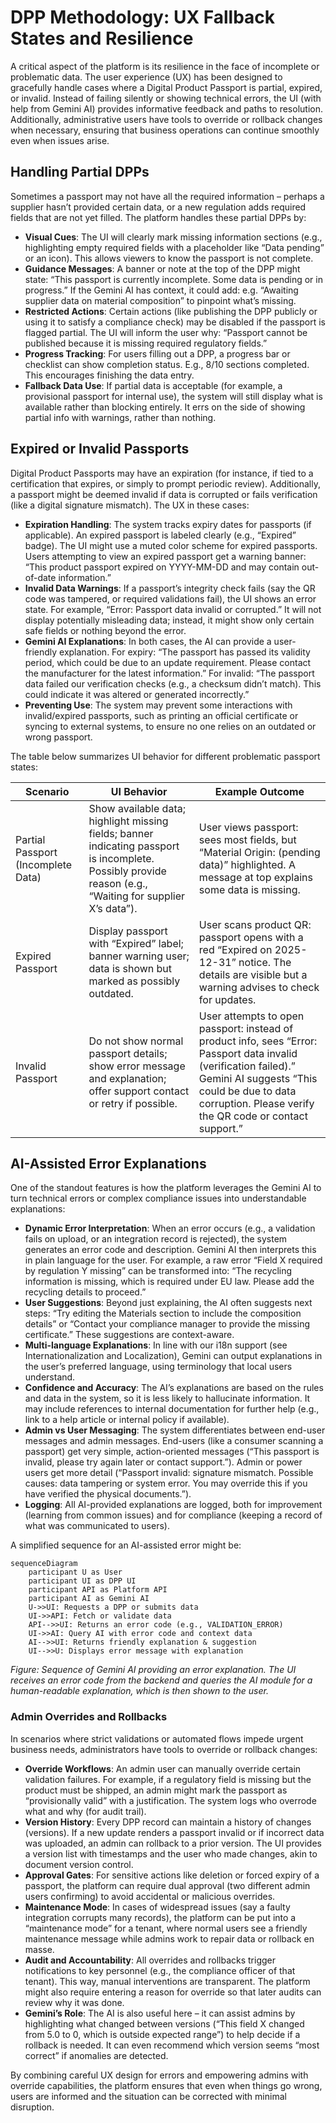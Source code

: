 # DPP Methodology: UX Fallback States and Resilience

A critical aspect of the platform is its resilience in the face of incomplete or problematic data. The user experience (UX) has been designed to gracefully handle cases where a Digital Product Passport is partial, expired, or invalid. Instead of failing silently or showing technical errors, the UI (with help from Gemini AI) provides informative feedback and paths to resolution. Additionally, administrative users have tools to override or rollback changes when necessary, ensuring that business operations can continue smoothly even when issues arise.

## Handling Partial DPPs

Sometimes a passport may not have all the required information – perhaps a supplier hasn’t provided certain data, or a new regulation adds required fields that are not yet filled. The platform handles these partial DPPs by:

- **Visual Cues**: The UI will clearly mark missing information sections (e.g., highlighting empty required fields with a placeholder like “Data pending” or an icon). This allows viewers to know the passport is not complete.
- **Guidance Messages**: A banner or note at the top of the DPP might state: “This passport is currently incomplete. Some data is pending or in progress.” If the Gemini AI has context, it could add: e.g. “Awaiting supplier data on material composition” to pinpoint what’s missing.
- **Restricted Actions**: Certain actions (like publishing the DPP publicly or using it to satisfy a compliance check) may be disabled if the passport is flagged partial. The UI will inform the user why: “Passport cannot be published because it is missing required regulatory fields.”
- **Progress Tracking**: For users filling out a DPP, a progress bar or checklist can show completion status. E.g., 8/10 sections completed. This encourages finishing the data entry.
- **Fallback Data Use**: If partial data is acceptable (for example, a provisional passport for internal use), the system will still display what is available rather than blocking entirely. It errs on the side of showing partial info with warnings, rather than nothing.

## Expired or Invalid Passports

Digital Product Passports may have an expiration (for instance, if tied to a certification that expires, or simply to prompt periodic review). Additionally, a passport might be deemed invalid if data is corrupted or fails verification (like a digital signature mismatch). The UX in these cases:

- **Expiration Handling**: The system tracks expiry dates for passports (if applicable). An expired passport is labeled clearly (e.g., “Expired” badge). The UI might use a muted color scheme for expired passports. Users attempting to view an expired passport get a warning banner: “This product passport expired on YYYY-MM-DD and may contain out-of-date information.”
- **Invalid Data Warnings**: If a passport’s integrity check fails (say the QR code was tampered, or required validations fail), the UI shows an error state. For example, “Error: Passport data invalid or corrupted.” It will not display potentially misleading data; instead, it might show only certain safe fields or nothing beyond the error.
- **Gemini AI Explanations**: In both cases, the AI can provide a user-friendly explanation. For expiry: “The passport has passed its validity period, which could be due to an update requirement. Please contact the manufacturer for the latest information.” For invalid: “The passport data failed our verification checks (e.g., a checksum didn’t match). This could indicate it was altered or generated incorrectly.”
- **Preventing Use**: The system may prevent some interactions with invalid/expired passports, such as printing an official certificate or syncing to external systems, to ensure no one relies on an outdated or wrong passport.

The table below summarizes UI behavior for different problematic passport states:

| Scenario                         | UI Behavior                                                                                             | Example Outcome                                                                                                                                                             |
| -------------------------------- | ------------------------------------------------------------------------------------------------------- | --------------------------------------------------------------------------------------------------------------------------------------------------------------------------- |
| Partial Passport (Incomplete Data) | Show available data; highlight missing fields; banner indicating passport is incomplete. Possibly provide reason (e.g., “Waiting for supplier X’s data”). | User views passport: sees most fields, but “Material Origin: (pending data)” highlighted. A message at top explains some data is missing.                                    |
| Expired Passport                 | Display passport with “Expired” label; banner warning user; data is shown but marked as possibly outdated. | User scans product QR: passport opens with a red “Expired on 2025-12-31” notice. The details are visible but a warning advises to check for updates.                            |
| Invalid Passport                 | Do not show normal passport details; show error message and explanation; offer support contact or retry if possible. | User attempts to open passport: instead of product info, sees “Error: Passport data invalid (verification failed).” Gemini AI suggests “This could be due to data corruption. Please verify the QR code or contact support.” |

## AI-Assisted Error Explanations

One of the standout features is how the platform leverages the Gemini AI to turn technical errors or complex compliance issues into understandable explanations:

- **Dynamic Error Interpretation**: When an error occurs (e.g., a validation fails on upload, or an integration record is rejected), the system generates an error code and description. Gemini AI then interprets this in plain language for the user. For example, a raw error “Field X required by regulation Y missing” can be transformed into: “The recycling information is missing, which is required under EU law. Please add the recycling details to proceed.”
- **User Suggestions**: Beyond just explaining, the AI often suggests next steps: “Try editing the Materials section to include the composition details” or “Contact your compliance manager to provide the missing certificate.” These suggestions are context-aware.
- **Multi-language Explanations**: In line with our i18n support (see Internationalization and Localization), Gemini can output explanations in the user’s preferred language, using terminology that local users understand.
- **Confidence and Accuracy**: The AI’s explanations are based on the rules and data in the system, so it is less likely to hallucinate information. It may include references to internal documentation for further help (e.g., link to a help article or internal policy if available).
- **Admin vs User Messaging**: The system differentiates between end-user messages and admin messages. End-users (like a consumer scanning a passport) get very simple, action-oriented messages (“This passport is invalid, please try again later or contact support.”). Admin or power users get more detail (“Passport invalid: signature mismatch. Possible causes: data tampering or system error. You may override this if you have verified the physical documents.”).
- **Logging**: All AI-provided explanations are logged, both for improvement (learning from common issues) and for compliance (keeping a record of what was communicated to users).

A simplified sequence for an AI-assisted error might be:

```mermaid
sequenceDiagram
    participant U as User
    participant UI as DPP UI
    participant API as Platform API
    participant AI as Gemini AI
    U->>UI: Requests a DPP or submits data
    UI->>API: Fetch or validate data
    API-->>UI: Returns an error code (e.g., VALIDATION_ERROR)
    UI->>AI: Query AI with error code and context data
    AI-->>UI: Returns friendly explanation & suggestion
    UI-->>U: Displays error message with explanation
```

*Figure: Sequence of Gemini AI providing an error explanation. The UI receives an error code from the backend and queries the AI module for a human-readable explanation, which is then shown to the user.*

### Admin Overrides and Rollbacks

In scenarios where strict validations or automated flows impede urgent business needs, administrators have tools to override or rollback changes:

- **Override Workflows**: An admin user can manually override certain validation failures. For example, if a regulatory field is missing but the product must be shipped, an admin might mark the passport as “provisionally valid” with a justification. The system logs who overrode what and why (for audit trail).
- **Version History**: Every DPP record can maintain a history of changes (versions). If a new update renders a passport invalid or if incorrect data was uploaded, an admin can rollback to a prior version. The UI provides a version list with timestamps and the user who made changes, akin to document version control.
- **Approval Gates**: For sensitive actions like deletion or forced expiry of a passport, the platform can require dual approval (two different admin users confirming) to avoid accidental or malicious overrides.
- **Maintenance Mode**: In cases of widespread issues (say a faulty integration corrupts many records), the platform can be put into a “maintenance mode” for a tenant, where normal users see a friendly maintenance message while admins work to repair data or rollback en masse.
- **Audit and Accountability**: All overrides and rollbacks trigger notifications to key personnel (e.g., the compliance officer of that tenant). This way, manual interventions are transparent. The platform might also require entering a reason for override so that later audits can review why it was done.
- **Gemini’s Role**: The AI is also useful here – it can assist admins by highlighting what changed between versions (“This field X changed from 5.0 to 0, which is outside expected range”) to help decide if a rollback is needed. It can even recommend which version seems “most correct” if anomalies are detected.

By combining careful UX design for errors and empowering admins with override capabilities, the platform ensures that even when things go wrong, users are informed and the situation can be corrected with minimal disruption.
